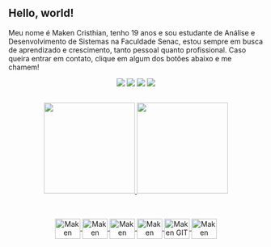 <div id="header" >
  <h2>Hello, world!</h2>
</div>
<div>
    <p>Meu nome é Maken Cristhian, tenho 19 anos e sou estudante de Análise e Desenvolvimento de Sistemas na Faculdade Senac, estou sempre em busca de aprendizado e crescimento, tanto pessoal quanto profissional. Caso queira entrar em contato, clique em algum dos botões abaixo e me chamem!</p>
</div>
<div align="center">
  <a href="https://www.linkedin.com/in/maken-da-rosa-502920232/" target="_blank"><img src="https://img.shields.io/badge/LinkedIn-0077B5?style=for-the-badge&logo=linkedin&logoColor=white" target="_blank"></a>
  <a href="mailto:maken.cristhian@gmail.com" target="_blank"><img src="https://img.shields.io/badge/Gmail-D14836?style=for-the-badge&logo=gmail&logoColor=white" target="_blank"></a>
  <a href="https://api.whatsapp.com/send?phone=5548991557364&text=Olá%20Maken" target="_blank"><img src="https://img.shields.io/badge/WhatsApp-25D366?style=for-the-badge&logo=whatsapp&logoColor=white" target="_blank"></a>
  <a href="https://www.instagram.com/cristhian_maken" target="_blank"><img src="https://img.shields.io/badge/Instagram-E4405F?style=for-the-badge&logo=instagram&logoColor=white" target="_blank"></a>
  </div>
  
  ##
  
  <div align="center">
  <a href="https://github.com/MakenRosa">
  <img height="180em" src="https://github-readme-stats.vercel.app/api?username=MakenRosa&show_icons=true&theme=merko&include_all_commits=true&count_private=true"/>
  <img height="180em" src="https://github-readme-stats.vercel.app/api/top-langs/?username=MakenRosa&layout=compact&langs_count=7&theme=merko"/>
</div>
  
  ##
  
<div align="center" style="display: inline_block"><br>
  <img align="center" alt="Maken PYTHON" height="40" width="50" src="https://cdn.jsdelivr.net/gh/devicons/devicon/icons/python/python-original.svg">
  <img align="center" alt="Maken JAVA" height="40" width="50" src="https://cdn.jsdelivr.net/gh/devicons/devicon/icons/java/java-original.svg">
  <img align="center" alt="Maken MYSQL" height="40" width="50" src="https://cdn.jsdelivr.net/gh/devicons/devicon/icons/mysql/mysql-original.svg">
  <img align="center" alt="Maken PHOTOSHOP" height="40" width="50" src="https://cdn.jsdelivr.net/gh/devicons/devicon/icons/photoshop/photoshop-plain.svg">
  <img align="center" alt="Maken GIT" height="40" width="50" src="https://cdn.jsdelivr.net/gh/devicons/devicon/icons/git/git-original.svg">
  <img align="center" alt="Maken GITHUB" height="40" width="50" src="https://cdn.jsdelivr.net/gh/devicons/devicon/icons/github/github-original.svg">
</div>
  
